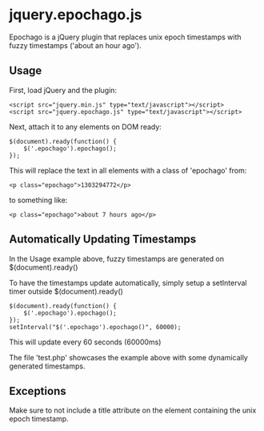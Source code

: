 # jquery.epochago.js

Epochago is a jQuery plugin that replaces unix epoch timestamps with fuzzy timestamps ('about an hour ago').

## Usage

First, load jQuery and the plugin:

	<script src="jquery.min.js" type="text/javascript"></script>
	<script src="jquery.epochago.js" type="text/javascript"></script>

Next, attach it to any elements on DOM ready:

	$(document).ready(function() {
		$('.epochago').epochago();
	});

This will replace the text in all elements with a class of 'epochago' from:

	<p class="epochago">1303294772</p>

to something like:

	<p class="epochago">about 7 hours ago</p>

## Automatically Updating Timestamps

In the Usage example above, fuzzy timestamps are generated on $(document).ready()

To have the timestamps update automatically, simply setup a setInterval timer outside $(document).ready()

	$(document).ready(function() {
		$('.epochago').epochago();
	});
	setInterval("$('.epochago').epochago()", 60000);

This will update every 60 seconds (60000ms)

The file 'test.php' showcases the example above with some dynamically generated timestamps.

## Exceptions

Make sure to not include a title attribute on the element containing the unix epoch timestamp.
